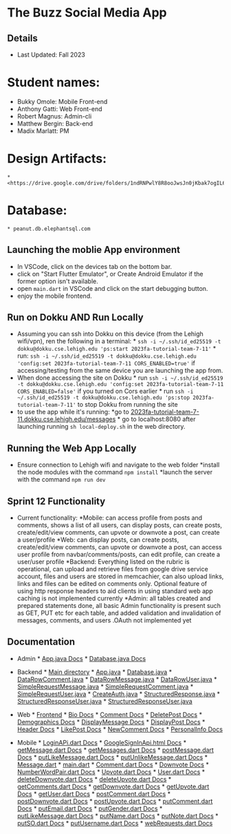 # The Buzz Social Media App

## Details
* Last Updated: Fall 2023
# Student names: 
* Bukky Omole: Mobile Front-end
* Anthony Gatti: Web Front-end
* Robert Magnus: Admin-cli
* Matthew Bergin: Back-end
* Madix Marlatt: PM

# Design Artifacts: 
    * <https://drive.google.com/drive/folders/1ndRNPwlY8R8ooJwsJn0jKbak7ogIL6aZ>
    
# Database:
    * peanut.db.elephantsql.com

## Launching the moblie App environment

* In VSCode, click on the devices tab on the bottom bar.
* click on "Start Flutter Emulator", or Create Android Emulator if the former option isn't available.
* open `main.dart` in VSCode and click on the start debugging button.
* enjoy the mobile frontend.

## Run on Dokku AND Run Locally

* Assuming you can ssh into Dokku on this device (from the Lehigh wifi/vpn), ren the following in a terminal:
        * `ssh -i ~/.ssh/id_ed25519 -t dokku@dokku.cse.lehigh.edu 'ps:start 2023fa-tutorial-team-7-11'`
        * run: `ssh -i ~/.ssh/id_ed25519 -t dokku@dokku.cse.lehigh.edu 'config:set 2023fa-tutorial-team-7-11 CORS_ENABLED=true'` if accessing/testing from the same device you are launching the app from.
* When done accessing the site on Dokku
        * run `ssh -i ~/.ssh/id_ed25519 -t dokku@dokku.cse.lehigh.edu 'config:set 2023fa-tutorial-team-7-11 CORS_ENABLED=false'` if you turned on Cors earlier
        * run `ssh -i ~/.ssh/id_ed25519 -t dokku@dokku.cse.lehigh.edu 'ps:stop 2023fa-tutorial-team-7-11'` to stop Dokku from running the site
* to use the app while it's running:
        *go to [2023fa-tutorial-team-7-11.dokku.cse.lehigh.edu/messages](2023fa-tutorial-team-7-11.dokku.cse.lehigh.edu/messages)
        * go to localhost:8080 after launching running `sh local-deploy.sh` in the web directory.

## Running the Web App Locally

* Ensure connection to Lehigh wifi and navigate to the web folder
        *install the node modules with the command `npm install`
        *launch the server with the command `npm run dev`

## Sprint 12 Functionality

* Current functionality:
        *Mobile: can access profile from posts and comments, shows a list of all users, can display posts, can create posts, create/edit/view comments, can upvote or downvote a post, can create a user/profile 
        *Web: can display posts, can create posts, create/edit/view comments, can upvote or downvote a post, can access user profile from navbar/comments/posts, can edit profile, can create a user/user profile
        *Backend: Everything listed on the rubric is operational, can upload and retrieve files from google drive service account, files and users are stored in memcachier, can also upload links, links and files can be edited on comments only. Optional feature of using http response headers to aid clients in using standard web app caching is not implemented currently
        *Admin: all tables created and prepared statements done, all basic Admin functionality is present such as GET, PUT etc for each table, and added validation and invalidation of messages, comments, and users .OAuth not implemented yet

## Documentation

* Admin
        * [App.java Docs](../admin-cli/javadocArtifacts/edu/lehigh/cse216/rdm325/admin/App.html)
        * [Database.java Docs](../admin-cli/javadocArtifacts/edu/lehigh/cse216/rdm325/admin/Database.html)
* Backend
        * [Main directory](target/site/apidocs/edu/lehigh/cse216/rdm325/backend/package-tree.html)
        * [App.java](target/site/apidocs/edu/lehigh/cse216/rdm325/backend/App.html)
        * [Database.java](target/site/apidocs/edu/lehigh/cse216/rdm325/backend/Database.html)
        * [DataRowComment.java](target/site/apidocs/edu/lehigh/cse216/rdm325/backend/DataRowComment.html)
        * [DataRowMessage.java](target/site/apidocs/edu/lehigh/cse216/rdm325/backend/DataRowMessage.html)
        * [DataRowUser.java](target/site/apidocs/edu/lehigh/cse216/rdm325/backend/DataRowUser.html)
        * [SimpleRequestMessage.java](target/site/apidocs/edu/lehigh/cse216/rdm325/backend/SimpleRequestMessage.html)
        * [SimpleRequestComment.java](target/site/apidocs/edu/lehigh/cse216/rdm325/backend/SimpleRequestComment.html)
        * [SimpleRequestUser.java](target/site/apidocs/edu/lehigh/cse216/rdm325/backend/SimpleRequestUser.html)
        * [CreateAuth.java](target/site/apidocs/edu/lehigh/cse216/rdm325/backend/CreateAuth.html)
        * [StructuredResponse.java](target/site/apidocs/edu/lehigh/cse216/rdm325/backend/StructuredResponse.html)
        * [StructuredResponseUser.java](target/site/apidocs/edu/lehigh/cse216/rdm325/backend/StructuredResponseUser.html)
        * [StructuredResponseUser.java](target/site/apidocs/edu/lehigh/cse216/rdm325/backend/StructuredResponseUser.html)
* Web
        * [Frontend](/web/out/App.jsx.html)
        * [Bio Docs](web\out\components_Bio.jsx.html)
        * [Comment Docs](web\out\components_Comment.jsx.html)
        * [DeletePost Docs](web\out\components_DeletePost.jsx.html)
        * [Demographics Docs](web\out\components_Demographics.jsx.html)
        * [DisplayMessage Docs](web\out\components_DisplayMessage.jsx.html)
        * [DisplayPost Docs](web\out\components_DisplayPost.jsx.html)
        * [Header Docs](web\out\components_Header.jsx.html)
        * [LikePost Docs](web\out\components_LikePost.jsx.html)
        * [NewComment Docs](web\out\components_NewComment.jsx.html)
        * [PersonalInfo Docs](web\out\components_PersonalInfo.jsx.html)

* Mobile
        * [LoginAPi.dart Docs](mobile\flutter\my_tutorial_app\doc\api\login_api\LoginAPi\LoginAPi.html)
        * [GoogleSignInApi.html Docs](mobile\flutter\my_tutorial_app\doc\api\google_signin_api\GoogleSignInApi\GoogleSignInApi.html)
        * [getMessage.dart Docs](flutter/my_tutorial_app/doc/api/net_getMessage/getMessage.html)
        * [getMessages.dart Docs](flutter/my_tutorial_app/doc/api/net_getMessages/getMessages.html)
        * [postMessage.dart Docs](flutter/my_tutorial_app/doc/api/net_postMessage/postMessage.html)
        * [putLikeMessage.dart Docs](flutter/my_tutorial_app/doc/api/net_putLikeMessages/getMessages.html)
        * [putUnlikeMessage.dart Docs](flutter/my_tutorial_app/doc/api/net_putUnlikeMessages/getMessages.html)
        * [Message.dart](mobile/flutter/my_tutorial_app/doc/api/models_Message/models_Message-library.html)
        * [main.dart](mobile/flutter/my_tutorial_app/doc/api/main/main-library.html)
        * [Comment.dart Docs](mobile\flutter\my_tutorial_app\doc\api\models_Comment\models_Comment-library.html)
        * [Downvote Docs](mobile\flutter\my_tutorial_app\doc\api\models_Downvote\models_Downvote-library.html)
        * [NumberWordPair.dart Docs](mobile\flutter\my_tutorial_app\doc\api\models_NumberWordPair\NumberWordPair\NumberWordPair.html)
        * [Upvote.dart Docs](mobile\flutter\my_tutorial_app\doc\api\models_Upvote\models_Upvote-library.html)
        * [User.dart Docs](mobile\flutter\my_tutorial_app\doc\api\models_User\models_User-library.html)
        * [deleteDownvote.dart Docs](mobile\flutter\my_tutorial_app\doc\api\net_deleteDownvote\deleteDownvote.html)
        * [deleteUpvote.dart Docs](mobile\flutter\my_tutorial_app\doc\api\net_deleteUpvote\deleteUpvote.html)
        * [getComments.dart Docs](mobile\flutter\my_tutorial_app\doc\api\net_getComments\getComments.html)
        * [getDownvote.dart Docs](mobile\flutter\my_tutorial_app\doc\api\net_getDownvote\getDownvote.html)
        * [getUpvote.dart Docs](mobile\flutter\my_tutorial_app\doc\api\net_getUpvote\getUpvote.html)
        * [getUser.dart Docs](mobile\flutter\my_tutorial_app\doc\api\net_getUser\getUser.html)
        * [postComment.dart Docs](mobile\flutter\my_tutorial_app\doc\api\net_postComment\postComment.html)
        * [postDownvote.dart Docs](mobile\flutter\my_tutorial_app\doc\api\net_postDownvote\postDownvote.html)
        * [postUpvote.dart Docs](mobile\flutter\my_tutorial_app\doc\api\net_postUpvote\postUpvote.html)
        * [putComment.dart Docs](mobile\flutter\my_tutorial_app\doc\api\net_putComment\putComment.html)
        * [putEmail.dart Docs](mobile\flutter\my_tutorial_app\doc\api\net_putEmail\putEmail.html)
        * [putGender.dart Docs](mobile\flutter\my_tutorial_app\doc\api\net_putGender\putGender.html)
        * [putLikeMessage.dart Docs](mobile\flutter\my_tutorial_app\doc\api\net_putLikeMessage\putLikeMessage.html)
        * [putName.dart Docs](mobile\flutter\my_tutorial_app\doc\api\net_putName\putName.html)
        * [putNote.dart Docs](mobile\flutter\my_tutorial_app\doc\api\net_putNote\putNote.html)
        * [putSO.dart Docs](mobile\flutter\my_tutorial_app\doc\api\net_putSO\putSO.html)
        * [putUsername.dart Docs](mobile\flutter\my_tutorial_app\doc\api\net_putUsername\putUsername.html)
        * [webRequests.dart Docs](mobile\flutter\my_tutorial_app\doc\api\net_webRequests\getWebData.html)